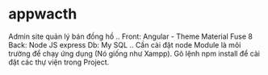 # appwacth
Admin site quản lý bán đồng hồ
..
Front: Angular - Theme Material Fuse 8
Back: Node JS express
Db: My SQL
..
Cần cài đặt node Module là môi trường để chạy ứng dụng (Nó giống như Xampp).
Gõ lệnh npm install để cài đặt các thự viện trong Project.

